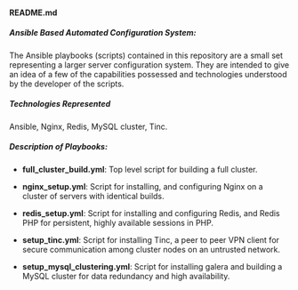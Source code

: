 #### README.md

##### Ansible Based Automated Configuration System:
The Ansible playbooks (scripts) contained in this repository are a small set representing a larger server configuration system. They are intended to give an idea of a few of the capabilities possessed and technologies understood by the developer of the scripts.

##### Technologies Represented
Ansible, Nginx, Redis, MySQL cluster, Tinc.

##### Description of Playbooks:
- <b>full_cluster_build.yml</b>: Top level script for building a full cluster.

- <b>nginx_setup.yml</b>: Script for installing, and configuring Nginx on a cluster of servers with identical builds.

- <b>redis_setup.yml</b>: Script for installing and configuring Redis, and Redis PHP for persistent, highly available sessions in PHP.

- <b>setup_tinc.yml</b>: Script for installing Tinc, a peer to peer VPN client for secure communication among cluster nodes on an untrusted network.

- <b>setup_mysql_clustering.yml</b>: Script for installing galera and  building a MySQL cluster for data redundancy and high availability.
